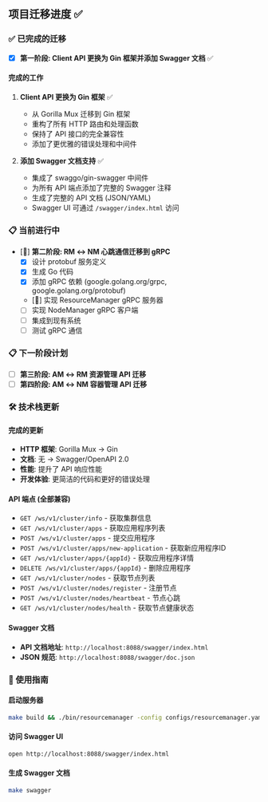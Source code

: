 ## 项目迁移进度 ✅

### ✅ 已完成的迁移

- [x] **第一阶段: Client API 更换为 Gin 框架并添加 Swagger 文档** ✅

#### 完成的工作

1. **Client API 更换为 Gin 框架** ✅
   - 从 Gorilla Mux 迁移到 Gin 框架
   - 重构了所有 HTTP 路由和处理函数
   - 保持了 API 接口的完全兼容性
   - 添加了更优雅的错误处理和中间件

2. **添加 Swagger 文档支持** ✅
   - 集成了 swaggo/gin-swagger 中间件
   - 为所有 API 端点添加了完整的 Swagger 注释
   - 生成了完整的 API 文档 (JSON/YAML)
   - Swagger UI 可通过 `/swagger/index.html` 访问

### 📋 当前进行中

- [🔄] **第二阶段: RM ↔ NM 心跳通信迁移到 gRPC**
  - [x] 设计 protobuf 服务定义
  - [x] 生成 Go 代码
  - [x] 添加 gRPC 依赖 (google.golang.org/grpc, google.golang.org/protobuf)
  - [🔄] 实现 ResourceManager gRPC 服务器
  - [ ] 实现 NodeManager gRPC 客户端
  - [ ] 集成到现有系统
  - [ ] 测试 gRPC 通信
  
### 📋 下一阶段计划

- [ ] **第三阶段: AM ↔ RM 资源管理 API 迁移**
- [ ] **第四阶段: AM ↔ NM 容器管理 API 迁移**

### 🛠️ 技术栈更新

#### 完成的更新
- **HTTP 框架**: Gorilla Mux → Gin 
- **文档**: 无 → Swagger/OpenAPI 2.0
- **性能**: 提升了 API 响应性能
- **开发体验**: 更简洁的代码和更好的错误处理

#### API 端点 (全部兼容)
- `GET /ws/v1/cluster/info` - 获取集群信息
- `GET /ws/v1/cluster/apps` - 获取应用程序列表
- `POST /ws/v1/cluster/apps` - 提交应用程序
- `POST /ws/v1/cluster/apps/new-application` - 获取新应用程序ID
- `GET /ws/v1/cluster/apps/{appId}` - 获取应用程序详情
- `DELETE /ws/v1/cluster/apps/{appId}` - 删除应用程序
- `GET /ws/v1/cluster/nodes` - 获取节点列表
- `POST /ws/v1/cluster/nodes/register` - 注册节点
- `POST /ws/v1/cluster/nodes/heartbeat` - 节点心跳
- `GET /ws/v1/cluster/nodes/health` - 获取节点健康状态

#### Swagger 文档
- **API 文档地址**: `http://localhost:8088/swagger/index.html`
- **JSON 规范**: `http://localhost:8088/swagger/doc.json`

### 🎯 使用指南

#### 启动服务器
```bash
make build && ./bin/resourcemanager -config configs/resourcemanager.yaml
```

#### 访问 Swagger UI
```bash
open http://localhost:8088/swagger/index.html
```

#### 生成 Swagger 文档
```bash
make swagger
```

